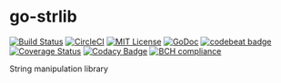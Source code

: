 # go-strlib
[![Build Status](https://travis-ci.org/nasa9084/go-strlib.svg?branch=master)](https://travis-ci.org/nasa9084/go-strlib)
[![CircleCI](https://circleci.com/gh/nasa9084/go-strlib/tree/master.svg?style=svg)](https://circleci.com/gh/nasa9084/go-strlib/tree/master)
[![MIT License](http://img.shields.io/badge/license-MIT-blue.svg?style=flat)](LICENSE)
[![GoDoc](https://godoc.org/github.com/nasa9084/go-strlib?status.svg)](https://godoc.org/github.com/nasa9084/go-strlib)
[![codebeat badge](https://codebeat.co/badges/356a7250-a906-47a2-b92b-431cb0be9bea)](https://codebeat.co/projects/github-com-nasa9084-go-strlib-master)
[![Coverage Status](https://coveralls.io/repos/github/nasa9084/go-strlib/badge.svg?branch=master)](https://coveralls.io/github/nasa9084/go-strlib?branch=master)
[![Codacy Badge](https://api.codacy.com/project/badge/Grade/8100eb9c871640abbc76ae0985a5577f)](https://www.codacy.com/app/nasa9084/go-strlib?utm_source=github.com&amp;utm_medium=referral&amp;utm_content=nasa9084/go-strlib&amp;utm_campaign=Badge_Grade)
[![BCH compliance](https://bettercodehub.com/edge/badge/nasa9084/go-strlib?branch=master)](https://bettercodehub.com/)

String manipulation library
